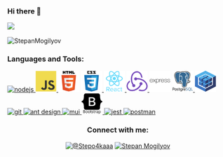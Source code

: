 ### Hi there 👋

<!--
**StepanMogilyov/StepanMogilyov** is a ✨ _special_ ✨ repository because its `README.md` (this file) appears on your GitHub profile.

Here are some ideas to get you started:

- 🔭 I’m currently working on ...
- 🌱 I’m currently learning ...
- 👯 I’m looking to collaborate on ...
- 🤔 I’m looking for help with ...
- 💬 Ask me about ...
- 📫 How to reach me: ...
- 😄 Pronouns: ...
- ⚡ Fun fact: ...
--> 
<img src="https://i.gifer.com/3otv.gif" />
<p align="left">
    <img src="https://komarev.com/ghpvc/?username=StepanMogilyov&label=Profile%20views&color=0e75b6&style=flat"
      alt="StepanMogilyov" />
  </p>
  <h3 align="left">Languages and Tools:</h3>
  <p align="left">
    <a href="https://www.w3.org/html/" target="_blank" rel="noreferrer">
      <a href="https://nodejs.org" target="_blank" rel="noreferrer">
        <img src="https://cdn.worldvectorlogo.com/logos/nodejs-icon.svg" alt="nodejs" width="48" height="48" />
        <a href="https://developer.mozilla.org/en-US/docs/Web/JavaScript" target="_blank" rel="noreferrer">
          <img src="https://raw.githubusercontent.com/devicons/devicon/master/icons/javascript/javascript-original.svg"
            alt="javascript" width="48" height="48" />
        </a>
        <img src="https://raw.githubusercontent.com/devicons/devicon/master/icons/html5/html5-original-wordmark.svg"
          alt="html5" width="48" height="48" /> </a><a href="https://www.w3schools.com/css/" target="_blank"
        rel="noreferrer">
        <img src="https://raw.githubusercontent.com/devicons/devicon/master/icons/css3/css3-original-wordmark.svg"
          alt="css3" width="48" height="48" />
      </a>
      <a href="https://reactjs.org/" target="_blank" rel="noreferrer">
        <img src="https://raw.githubusercontent.com/devicons/devicon/master/icons/react/react-original-wordmark.svg"
          alt="react" width="48" height="48" />
      </a>
      <a href="https://redux.js.org" target="_blank" rel="noreferrer">
        <img src="https://raw.githubusercontent.com/devicons/devicon/master/icons/redux/redux-original.svg" alt="redux"
          width="48" height="48" />
      </a>
      <a href="https://expressjs.com" target="_blank" rel="noreferrer">
        <img src="https://raw.githubusercontent.com/devicons/devicon/master/icons/express/express-original-wordmark.svg"
          alt="express" width="48" height="48" /></a>
    </a>
    <a href="https://www.postgresql.org" target="_blank" rel="noreferrer">
      <img
        src="https://raw.githubusercontent.com/devicons/devicon/master/icons/postgresql/postgresql-original-wordmark.svg"
        alt="postgresql" width="48" height="48" />
    </a>
    <a href="https://sequelize.org/" target="_blank" rel="noreferrer">
      <img src="https://raw.githubusercontent.com/sequelize/sequelize/e1ba925caac816415e08b6497cf2747652c9c405/logo.svg"
        alt="sequelize" width="48" height="48" />
    </a>
    <a href="https://git-scm.com/" target="_blank" rel="noreferrer">
      <img src="https://www.vectorlogo.zone/logos/git-scm/git-scm-icon.svg" alt="git" width="48" height="48" />
    </a>
    <a href="https://ant.design/" target="_blank" rel="noreferrer">
      <img src="https://gw.alipayobjects.com/zos/rmsportal/KDpgvguMpGfqaHPjicRK.svg" alt="ant design" width="48"
        height="48" />
    </a>
    <a href="https://mui.com/" target="_blank" rel="noreferrer">
      <img src="https://logojinni.com/image/logos/material-ui-1.svg" alt="mui" width="48" height="48" />
    </a>
    <a href="https://getbootstrap.com" target="_blank" rel="noreferrer">
      <img src="https://raw.githubusercontent.com/devicons/devicon/master/icons/bootstrap/bootstrap-plain-wordmark.svg"
        alt="bootstrap" width="48" height="48" />
    </a>
    <a href="https://jestjs.io" target="_blank" rel="noreferrer">
      <img src="https://www.vectorlogo.zone/logos/jestjsio/jestjsio-icon.svg" alt="jest" width="48" height="48" />
    </a>
    <a href="https://postman.com" target="_blank" rel="noreferrer">
      <img src="https://www.vectorlogo.zone/logos/getpostman/getpostman-icon.svg" alt="postman" width="48"
        height="48" />
    </a>
  </p>
  <h3 align="center">Connect with me:</h3>
  <p align="center">
    <a href="https://t.me/Stepo4kaaa" target="blank"><img align="center"
        src="https://camo.githubusercontent.com/802e6513a19383f844ad4138d311c7840c1c3718c586757a214a2f28b740ea7b/68747470733a2f2f696d672e69636f6e73382e636f6d2f666c75656e63792f34382f3030303030302f74656c656772616d2d6170702e706e67"
        alt="@Stepo4kaaa" /></a>
    <a href="https://www.linkedin.com/in/stepan-mogilyov/" target="blank"><img align="center"
        src="https://camo.githubusercontent.com/e2cb3e9b628d934cc325efa9dd437bcf60d947c47e98f6341ae8d2d594a6c600/68747470733a2f2f696d672e69636f6e73382e636f6d2f636f6c6f722f34382f3030303030302f6c696e6b6564696e2d322d2d76312e706e67"
        alt="Stepan Mogilyov" /></a>
  </p>
